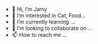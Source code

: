 - 👋 Hi, I’m Jamy
- 👀 I’m interested in Cat, Food...
- 🌱 I’m currently learning ...
- 💞️ I’m looking to collaborate on ...
- 📫 How to reach me ...

<!---
crazyjamy/crazyjamy is a ✨ special ✨ repository because its `README.md` (this file) appears on your GitHub profile.
You can click the Preview link to take a look at your changes.
--->
